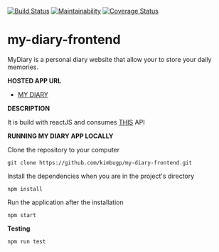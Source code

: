 [![Build Status](https://travis-ci.org/kimbugp/my-diary-frontend.svg?branch=develop)](https://travis-ci.org/kimbugp/my-diary-frontend)
[![Maintainability](https://api.codeclimate.com/v1/badges/fcbd77a779e24de1e9c4/maintainability)](https://codeclimate.com/github/kimbugp/my-diary-frontend/maintainability)
[![Coverage Status](https://coveralls.io/repos/github/kimbugp/my-diary-frontend/badge.svg?branch=develop)](https://coveralls.io/github/kimbugp/my-diary-frontend?branch=develop)
# my-diary-frontend
MyDiary is a personal diary website that allow your to store your daily memories.

**HOSTED APP URL**
- [MY DIARY](https://my-diary-frontend.herokuapp.com)

**DESCRIPTION**

It is build with reactJS and consumes  [THIS](https://simondiary.herokuapp.com/) API

**RUNNING MY DIARY APP LOCALLY**

Clone the repository to your computer

```git clone https://github.com/kimbugp/my-diary-frontend.git```

Install the dependencies when you are in the project's directory

```npm install```

Run the application after the installation

```npm start```

**Testing**

```npm run test```
